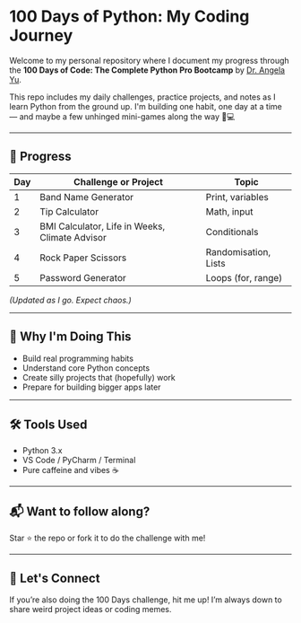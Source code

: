 # 100 Days of Python: My Coding Journey

Welcome to my personal repository where I document my progress through the **100 Days of Code: The Complete Python Pro Bootcamp** by [Dr. Angela Yu](https://www.udemy.com/course/100-days-of-code/).

This repo includes my daily challenges, practice projects, and notes as I learn Python from the ground up. I'm building one habit, one day at a time — and maybe a few unhinged mini-games along the way 🐍💻

---

## 📅 Progress

| Day | Challenge or Project | Topic |
|-----|-----------------------|-------|
| 1   | Band Name Generator   | Print, variables |
| 2   | Tip Calculator        | Math, input |
| 3   | BMI Calculator, Life in Weeks, Climate Advisor | Conditionals |
| 4   | Rock Paper Scissors   | Randomisation, Lists |
| 5   | Password Generator    | Loops (for, range) |

_(Updated as I go. Expect chaos.)_

---

## 🚀 Why I'm Doing This

- Build real programming habits
- Understand core Python concepts
- Create silly projects that (hopefully) work
- Prepare for building bigger apps later

---

## 🛠️ Tools Used

- Python 3.x
- VS Code / PyCharm / Terminal
- Pure caffeine and vibes ☕

---

## 📬 Want to follow along?

Star ⭐ the repo or fork it to do the challenge with me!

---

## 📣 Let's Connect

If you’re also doing the 100 Days challenge, hit me up! I’m always down to share weird project ideas or coding memes.

